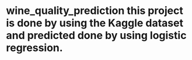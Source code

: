 # wine_quality_prediction this project is done by using the Kaggle dataset and predicted done by using logistic regression.
